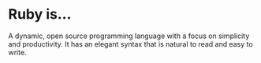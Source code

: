 # Ruby is...

A dynamic, open source programming language with a focus on simplicity and productivity. It has an elegant syntax that is natural to read and easy to write.

  

  

  
